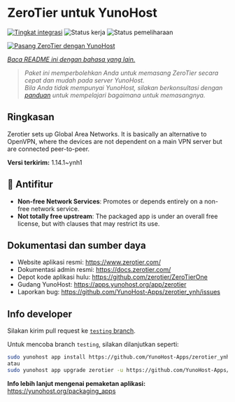 <!--
N.B.: README ini dibuat secara otomatis oleh <https://github.com/YunoHost/apps/tree/master/tools/readme_generator>
Ini TIDAK boleh diedit dengan tangan.
-->

# ZeroTier untuk YunoHost

[![Tingkat integrasi](https://dash.yunohost.org/integration/zerotier.svg)](https://ci-apps.yunohost.org/ci/apps/zerotier/) ![Status kerja](https://ci-apps.yunohost.org/ci/badges/zerotier.status.svg) ![Status pemeliharaan](https://ci-apps.yunohost.org/ci/badges/zerotier.maintain.svg)

[![Pasang ZeroTier dengan YunoHost](https://install-app.yunohost.org/install-with-yunohost.svg)](https://install-app.yunohost.org/?app=zerotier)

*[Baca README ini dengan bahasa yang lain.](./ALL_README.md)*

> *Paket ini memperbolehkan Anda untuk memasang ZeroTier secara cepat dan mudah pada server YunoHost.*  
> *Bila Anda tidak mempunyai YunoHost, silakan berkonsultasi dengan [panduan](https://yunohost.org/install) untuk mempelajari bagaimana untuk memasangnya.*

## Ringkasan

Zerotier sets up Global Area Networks.
It is basically an alternative to OpenVPN, where the devices are not dependent on a main VPN server but are connected peer-to-peer.


**Versi terkirim:** 1.14.1~ynh1
## :red_circle: Antifitur

- **Non-free Network Services**: Promotes or depends entirely on a non-free network service.
- **Not totally free upstream**: The packaged app is under an overall free license, but with clauses that may restrict its use.

## Dokumentasi dan sumber daya

- Website aplikasi resmi: <https://www.zerotier.com/>
- Dokumentasi admin resmi: <https://docs.zerotier.com/>
- Depot kode aplikasi hulu: <https://github.com/zerotier/ZeroTierOne>
- Gudang YunoHost: <https://apps.yunohost.org/app/zerotier>
- Laporkan bug: <https://github.com/YunoHost-Apps/zerotier_ynh/issues>

## Info developer

Silakan kirim pull request ke [`testing` branch](https://github.com/YunoHost-Apps/zerotier_ynh/tree/testing).

Untuk mencoba branch `testing`, silakan dilanjutkan seperti:

```bash
sudo yunohost app install https://github.com/YunoHost-Apps/zerotier_ynh/tree/testing --debug
atau
sudo yunohost app upgrade zerotier -u https://github.com/YunoHost-Apps/zerotier_ynh/tree/testing --debug
```

**Info lebih lanjut mengenai pemaketan aplikasi:** <https://yunohost.org/packaging_apps>
